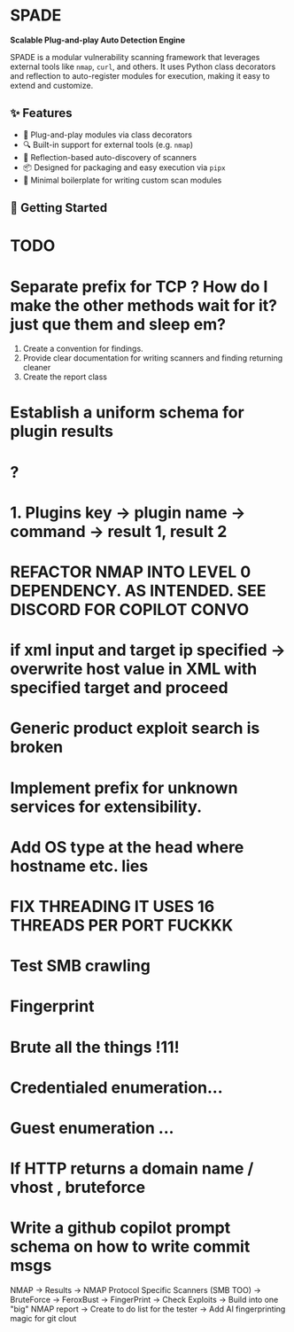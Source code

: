 # SPADE

**Scalable Plug-and-play Auto Detection Engine**

SPADE is a modular vulnerability scanning framework that leverages external tools like `nmap`, `curl`, and others. It uses Python class decorators and reflection to auto-register modules for execution, making it easy to extend and customize.

## ✨ Features

- 🔌 Plug-and-play modules via class decorators
- 🔍 Built-in support for external tools (e.g. `nmap`)
- 🧠 Reflection-based auto-discovery of scanners
- 📦 Designed for packaging and easy execution via `pipx`
- 💬 Minimal boilerplate for writing custom scan modules

## 🚀 Getting Started

# TODO
# Separate prefix for TCP ? How do I make the other methods wait for it? just que them and sleep em? 

1. Create a convention for findings. 
2. Provide clear documentation for writing scanners and finding returning cleaner
3. Create the report class

# Establish a uniform schema for plugin results
# ?
# 1. Plugins key -> plugin name -> command -> result 1, result 2 

# REFACTOR NMAP INTO LEVEL 0 DEPENDENCY. AS INTENDED. SEE DISCORD FOR COPILOT CONVO
# if xml input and target ip specified -> overwrite host value in XML with specified target and proceed
# Generic product exploit search is broken
# Implement prefix for unknown services for extensibility.
# Add OS type at the head where hostname etc. lies
# FIX THREADING IT USES 16 THREADS PER PORT FUCKKK
# Test SMB crawling
# Fingerprint
# Brute all the things !11!
# Credentialed enumeration...
# Guest enumeration ...
# If HTTP returns a domain name / vhost , bruteforce
# Write a github copilot prompt schema on how to write commit msgs
NMAP -> Results -> NMAP Protocol Specific Scanners (SMB TOO) -> BruteForce -> FeroxBust -> FingerPrint -> Check Exploits -> Build into one "big" NMAP report
-> Create to do list for the tester -> Add AI fingerprinting magic for git clout